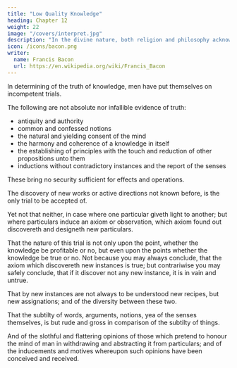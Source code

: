 ```yaml
---
title: "Low Quality Knowledge"
heading: Chapter 12
weight: 22
image: "/covers/interpret.jpg"
description: "In the divine nature, both religion and philosophy acknowledges goodness in perfection."
icon: /icons/bacon.png
writer:
  name: Francis Bacon
  url: https://en.wikipedia.org/wiki/Francis_Bacon
---
```



In determining of the truth of knowledge, men have put themselves on incompetent trials. 

The following are not absolute nor infallible evidence of truth:
- antiquity and authority
- common and confessed notions
- the natural and yielding consent of the mind
- the harmony and coherence of a knowledge in itself
- the establishing of principles with the touch and reduction of other propositions unto them
- inductions without contradictory instances and the report of the senses 

These bring no security sufficient for effects and operations. 

The discovery of new works or active directions not known before, is the only trial to be accepted of.

Yet not that neither, in case where one particular giveth light to another; but where particulars induce an axiom or observation, which axiom found out discovereth and designeth new particulars.

That the nature of this trial is not only upon the point, whether the knowledge be profitable or no, but even upon the points whether the knowledge be true or no. Not because you may always conclude, that the axiom which discovereth new instances is true; but contrariwise you may safely conclude, that if it discover not any new instance, it is in vain and untrue. 

That by new instances are not always to be understood new recipes, but new assignations; and of the diversity between these two.

That the subtilty of words, arguments, notions, yea of the senses themselves, is but rude and gross in comparison of the subtilty of things. 

And of the slothful and flattering opinions of those which pretend to honour the mind of man in withdrawing and abstracting it from particulars; and of the inducements and motives whereupon such opinions have been conceived and received.
